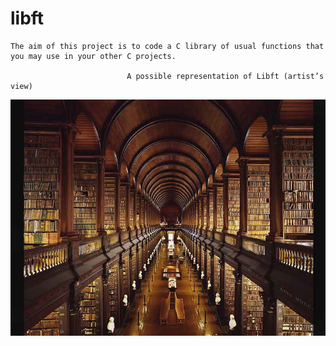 # libft
    The aim of this project is to code a C library of usual functions that you may use in your other C projects.
    
                              A possible representation of Libft (artist’s view)
                              
![alt text](files/lib.jpg)

